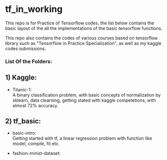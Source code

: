 # tf_in_working
This repo is for Practice of Tensorflow codes, the list below contains the basic layout of the all the implementations of the basic tensorflow functions.

This repo also contains the codes of various courses based on tensorflow library such as "Tensorflow in Practice Specialization", as well as my kaggle codes submissions.

### List Of the Folders:
 
## 1) Kaggle: 
   - Titanic-1:  
      A binary classification problem, with basic concepts of normalization by sklearn, data clearning,
      getting stated with kaggle competetions,
      with almost 72% accuracy.

## 2) tf_basic: 
   - basic-intro:                                     
      Getting started with tf, a linear regression problem with function like model, compile, fit etc.
      
   - fashion-minist-dataset:  
      
      
   
